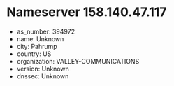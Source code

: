 # Nameserver 158.140.47.117

* as_number: 394972
* name: Unknown
* city: Pahrump
* country: US
* organization: VALLEY-COMMUNICATIONS
* version: Unknown
* dnssec: Unknown
